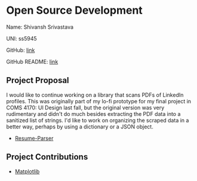 # Open Source Development

Name: Shivansh Srivastava

UNI: ss5945

GitHub: [link](https://github.com/ShivanshSrivastava1)

GitHub README: [link](https://github.com/ShivanshSrivastava1/ShivanshSrivastava1/blob/main/README.md)

## Project Proposal

I would like to continue working on a library that scans PDFs of LinkedIn profiles. This was originally part of my lo-fi prototype for my final project in COMS 4170: UI Design last fall, but the original version was very rudimentary and didn't do much besides extracting the PDF data into a sanitized list of strings. I'd like to work on organizing the scraped data in a better way, perhaps by using a dictionary or a JSON object.

- [Resume-Parser](../projects/python/Resume-Parser.md)

## Project Contributions

- [Matplotlib](../projects/python/matplotlib.md)

